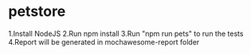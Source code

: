 # petstore

1.Install NodeJS
2.Run npm install
3.Run "npm run pets" to run the tests
4.Report will be generated in mochawesome-report folder
